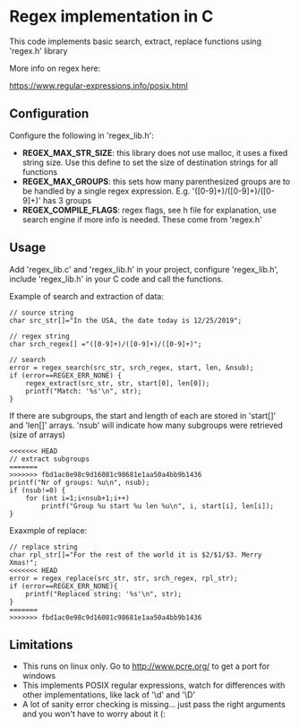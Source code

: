 # Regex implementation in C

This code implements basic search, extract, replace functions using 'regex.h' library

More info on regex here:

https://www.regular-expressions.info/posix.html

## Configuration

Configure the following in 'regex_lib.h':

* __REGEX_MAX_STR_SIZE__: this library does not use malloc, it uses a fixed string size. Use this define to set the size of destination strings for all functions
* __REGEX_MAX_GROUPS__: this sets how many parenthesized groups are to be handled by a single regex expression. E.g. '([0-9]+)/([0-9]+)/([0-9]+)' has 3 groups
* __REGEX_COMPILE_FLAGS__: regex flags, see h file for explanation, use search engine if more info is needed. These come from 'regex.h'

## Usage

Add 'regex_lib.c' and 'regex_lib.h' in your project, configure 'regex_lib.h', include 'regex_lib.h' in your C code and call the functions.

Example of search and extraction of data:

```
// source string
char src_str[]="In the USA, the date today is 12/25/2019";

// regex string    
char srch_regex[] ="([0-9]+)/([0-9]+)/([0-9]+)";

// search
error = regex_search(src_str, srch_regex, start, len, &nsub);
if (error==REGEX_ERR_NONE) {
    regex_extract(src_str, str, start[0], len[0]);
    printf("Match: '%s'\n", str);
}
```

If there are subgroups, the start and length of each are stored in 'start[]' and 'len[]' arrays. 'nsub' will indicate how many subgroups were retrieved (size of arrays)

```
<<<<<<< HEAD
// extract subgroups
=======
>>>>>>> fbd1ac0e98c9d16081c98681e1aa50a4bb9b1436
printf("Nr of groups: %u\n", nsub);
if (nsub!=0) {
    for (int i=1;i<nsub+1;i++)
        printf("Group %u start %u len %u\n", i, start[i], len[i]);
}
```

Exaxmple of replace:

```
// replace string
char rpl_str[]="For the rest of the world it is $2/$1/$3. Merry Xmas!";
<<<<<<< HEAD
error = regex_replace(src_str, str, srch_regex, rpl_str);
if (error==REGEX_ERR_NONE){
    printf("Replaced string: '%s'\n", str);
}
=======
>>>>>>> fbd1ac0e98c9d16081c98681e1aa50a4bb9b1436
```

## Limitations

* This runs on linux only. Go to http://www.pcre.org/ to get a port for windows
* This implements POSIX regular expressions, watch for differences with other implementations, like lack of '\d' and '\D'
* A lot of sanity error checking is missing... just pass the right arguments and you won't have to worry about it (:

